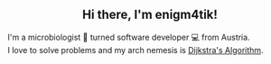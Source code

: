 <div align="center">
  <h2>
    Hi there, I'm enigm4tik!
  </h2>
</div>

I'm a microbiologist 🦠 turned software developer :computer: from Austria.  
I love to solve problems and my arch nemesis is <a href="https://en.wikipedia.org/wiki/Dijkstra%27s_algorithm" target="_blank">Dijkstra's Algorithm</a>.  
